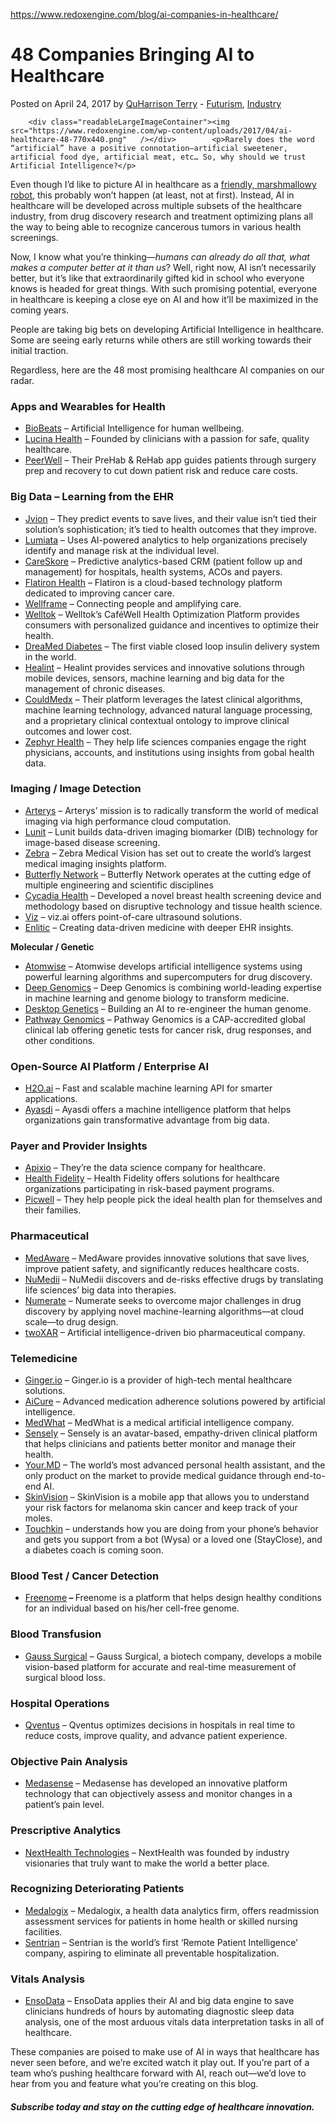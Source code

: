 <a href="https://www.redoxengine.com/blog/ai-companies-in-healthcare/">https://www.redoxengine.com/blog/ai-companies-in-healthcare/</a><div id="articleHeader"><h1>48 Companies Bringing AI to Healthcare</h1></div>
        
<p>
	Posted on April 24, 2017 by <a href="https://www.redoxengine.com/blog/author/q/" title="Posts by QuHarrison Terry" target="_blank">QuHarrison Terry</a>  - <a href="https://www.redoxengine.com/blog/category/industry/futurism/" target="_blank">Futurism</a>, <a href="https://www.redoxengine.com/blog/category/industry/" target="_blank">Industry</a></p>	    </header> 
    
    
        <div class="readableLargeImageContainer"><img src="https://www.redoxengine.com/wp-content/uploads/2017/04/ai-healthcare-48-770x440.png"   /></div>        <p>Rarely does the word “artificial” have a positive connotation—artificial sweetener, artificial food dye, artificial meat, etc… So, why should we trust Artificial Intelligence?</p>
<p>Even though I’d like to picture AI in healthcare as a <a href="https://www.youtube.com/watch?v=FmaJPV1okPo&feature=youtu.be" target="_blank">friendly, marshmallowy robot</a>, this probably won’t happen (at least, not at first). Instead, AI in healthcare will be developed across multiple subsets of the healthcare industry, from drug discovery research and treatment optimizing plans all the way to being able to recognize cancerous tumors in various health screenings. </p>
<p>Now, I know what you’re thinking—<em>humans can already do all that, what makes a computer better at it than us</em>? Well, right now, AI isn’t necessarily better, but it’s like that extraordinarily gifted kid in school who everyone knows is headed for great things. With such promising potential, everyone in healthcare is keeping a close eye on AI and how it’ll be maximized in the coming years.</p>
<p>People are taking big bets on developing Artificial Intelligence in healthcare. Some are seeing early returns while others are still working towards their initial traction. </p>
<p>Regardless, here are the 48 most promising healthcare AI companies on our radar.</p>
<h3><strong>Apps and Wearables for Health</strong></h3>
<ul>
<li><a href="http://biobeats.com" target="_blank">BioBeats</a> – Artificial Intelligence for human wellbeing.</li>
<li><a href="http://lucinahealth.com/" target="_blank">Lucina Health</a> – Founded by clinicians with a passion for safe, quality healthcare.</li>
<li><a href="http://peerwell.co" target="_blank">PeerWell</a> – Their PreHab & ReHab app guides patients through surgery prep and recovery to cut down patient risk and reduce care costs.</li>
</ul>
<h3><strong>Big Data – Learning from the EHR</strong></h3>
<ul>
<li><a href="https://www.jvion.com/index.html" target="_blank">Jvion</a> – They predict events to save lives, and their value isn’t tied their solution’s sophistication; it’s tied to health outcomes that they improve.</li>
<li><a href="http://lumiata.com/" target="_blank">Lumiata</a> – Uses AI-powered analytics to help organizations precisely identify and manage risk at the individual level.</li>
<li><a href="https://www.careskore.com/" target="_blank">CareSkore</a> – Predictive analytics-based CRM (patient follow up and management) for hospitals, health systems, ACOs and payers.</li>
<li><a href="https://flatiron.com/" target="_blank">Flatiron Health</a> – Flatiron is a cloud-based technology platform dedicated to improving cancer care.</li>
<li><a href="https://www.wellframe.com/" target="_blank">Wellframe</a> – Connecting people and amplifying care.</li>
<li><a href="https://welltok.com/" target="_blank">Welltok</a> – Welltok’s CaféWell Health Optimization Platform provides consumers with personalized guidance and incentives to optimize their health.</li>
<li><a href="http://www.dreamed-diabetes.com/" target="_blank">DreaMed Diabetes</a> – The first viable closed loop insulin delivery system in the world.</li>
<li><a href="https://www.healint.com/" target="_blank">Healint</a> – Healint provides services and innovative solutions through mobile devices, sensors, machine learning and big data for the management of chronic diseases.</li>
<li><a href="http://www.cloudmedxhealth.com/" target="_blank">CouldMedx</a> – Their platform leverages the latest clinical algorithms, machine learning technology, advanced natural language processing, and a proprietary clinical contextual ontology to improve clinical outcomes and lower cost.</li>
<li><a href="https://zephyrhealth.com/" target="_blank">Zephyr Health</a> – They help life sciences companies engage the right physicians, accounts, and institutions using insights from gobal health data.</li>
</ul>
<h3><strong>Imaging / Image Detection</strong></h3>
<ul>
<li><a href="https://arterys.com/" target="_blank">Arterys</a> – Arterys’ mission is to radically transform the world of medical imaging via high performance cloud computation.</li>
<li><a href="http://lunit.io/" target="_blank">Lunit</a> – Lunit builds data-driven imaging biomarker (DIB) technology for image-based disease screening.</li>
<li><a href="https://www.zebra-med.com/" target="_blank">Zebra</a> – Zebra Medical Vision has set out to create the world’s largest medical imaging insights platform.</li>
<li><a href="https://www.butterflynetinc.com/" target="_blank">Butterfly Network</a> – Butterfly Network operates at the cutting edge of multiple engineering and scientific disciplines</li>
<li><a href="http://cyrcadiahealth.com/" target="_blank">Cycadia Health</a> – Developed a novel breast health screening device and methodology based on disruptive technology and tissue health science.</li>
<li><a href="https://www.viz.ai/" target="_blank">Viz</a> – viz.ai offers point-of-care ultrasound solutions.</li>
<li><a href="http://www.enlitic.com/" target="_blank">Enlitic</a> – Creating data-driven medicine with deeper EHR insights.</li>
</ul>
<p><strong>Molecular / Genetic</strong></p>
<ul>
<li><a href="http://www.atomwise.com/" target="_blank">Atomwise</a> – Atomwise develops artificial intelligence systems using powerful learning algorithms and supercomputers for drug discovery.</li>
<li><a href="https://www.deepgenomics.com/" target="_blank">Deep Genomics</a> – Deep Genomics is combining world-leading expertise in machine learning and genome biology to transform medicine.</li>
<li><a href="https://www.deskgen.com/landing/" target="_blank">Desktop Genetics</a> – Building an AI to re-engineer the human genome.</li>
<li><a href="https://www.pathway.com/" target="_blank">Pathway Genomics</a> – Pathway Genomics is a CAP-accredited global clinical lab offering genetic tests for cancer risk, drug responses, and other conditions.</li>
</ul>
<h3><strong>Open-Source AI Platform / Enterprise AI</strong></h3>
<ul>
<li><a href="https://www.h2o.ai/" target="_blank">H2O.ai</a> – Fast and scalable machine learning API for smarter applications.</li>
<li><a href="https://www.ayasdi.com/" target="_blank">Ayasdi</a> – Ayasdi offers a machine intelligence platform that helps organizations gain transformative advantage from big data.</li>
</ul>
<h3><strong>Payer and Provider Insights</strong></h3>
<ul>
<li><a href="https://www.apixio.com/" target="_blank">Apixio</a> – They’re the data science company for healthcare.</li>
<li><a href="http://healthfidelity.com/" target="_blank">Health Fidelity</a> – Health Fidelity offers solutions for healthcare organizations participating in risk-based payment programs.</li>
<li><a href="http://picwell.com/" target="_blank">Picwell</a> – They help people pick the ideal health plan for themselves and their families.</li>
</ul>
<h3><strong>Pharmaceutical</strong></h3>
<ul>
<li><a href="http://www.medaware.com/" target="_blank">MedAware</a> – MedAware provides innovative solutions that save lives, improve patient safety, and significantly reduces healthcare costs.</li>
<li><a href="http://numedii.com/" target="_blank">NuMedii</a> – NuMedii discovers and de-risks effective drugs by translating life sciences’ big data into therapies.</li>
<li><a href="http://www.numerate.com/" target="_blank">Numerate</a> – Numerate seeks to overcome major challenges in drug discovery by applying novel machine-learning algorithms—at cloud scale—to drug design.</li>
<li><a href="http://www.twoxar.com/" target="_blank">twoXAR</a> – Artificial intelligence-driven bio pharmaceutical company.</li>
</ul>
<h3><strong>Telemedicine</strong></h3>
<ul>
<li><a href="https://ginger.io/" target="_blank">Ginger.io</a> – Ginger.io is a provider of high-tech mental healthcare solutions.</li>
<li><a href="https://aicure.com/" target="_blank">AiCure</a> – Advanced medication adherence solutions powered by artificial intelligence.</li>
<li><a href="https://medwhat.com/" target="_blank">MedWhat</a> – MedWhat is a medical artificial intelligence company.</li>
<li><a href="http://www.sensely.com/" target="_blank">Sensely</a> – Sensely is an avatar-based, empathy-driven clinical platform that helps clinicians and patients better monitor and manage their health.</li>
<li><a href="http://www.your.md/" target="_blank">Your.MD</a> – The world’s most advanced personal health assistant, and the only product on the market to provide medical guidance through end-to-end AI.</li>
<li><a href="https://skinvision.com/" target="_blank">SkinVision</a> – SkinVision is a mobile app that allows you to understand your risk factors for melanoma skin cancer and keep track of your moles.</li>
<li><a href="http://www.touchkin.com/" target="_blank">Touchkin</a> – understands how you are doing from your phone’s behavior and gets you support from a bot (Wysa) or a loved one (StayClose), and a diabetes coach is coming soon.</li>
</ul>
<h3><strong>Blood Test / Cancer Detection</strong></h3>
<ul>
<li><a href="https://www.freenome.com/" target="_blank">Freenome</a><strong> – </strong>Freenome is a platform that helps design healthy conditions for an individual based on his/her cell-free genome.</li>
</ul>
<h3><strong>Blood Transfusion</strong></h3>
<ul>
<li><a href="http://www.gausssurgical.com/#ebl" target="_blank">Gauss Surgical</a> – Gauss Surgical, a biotech company, develops a mobile vision-based platform for accurate and real-time measurement of surgical blood loss.</li>
</ul>
<h3><strong>Hospital Operations</strong></h3>
<ul>
<li><a href="https://qventus.com/" target="_blank">Qventus</a> – Qventus optimizes decisions in hospitals in real time to reduce costs, improve quality, and advance patient experience.</li>
</ul>
<h3><strong>Objective Pain Analysis</strong></h3>
<ul>
<li><a href="http://www.medasense.com/" target="_blank">Medasense</a> – Medasense has developed an innovative platform technology that can objectively assess and monitor changes in a patient’s pain level.</li>
</ul>
<h3><strong>Prescriptive Analytics</strong></h3>
<ul>
<li><a href="http://nexthealthtechnologies.com/" target="_blank">NextHealth Technologies</a> – NextHealth was founded by industry visionaries that truly want to make the world a better place.</li>
</ul>
<h3><strong>Recognizing Deteriorating Patients</strong></h3>
<ul>
<li><a href="http://medalogix.com/" target="_blank">Medalogix</a> – Medalogix, a health data analytics firm, offers readmission assessment services for patients in home health or skilled nursing facilities.</li>
<li><a href="http://sentrian.com/" target="_blank">Sentrian</a> – Sentrian is the world’s first ‘Remote Patient Intelligence’ company, aspiring to eliminate all preventable hospitalization.</li>
</ul>
<h3><strong>Vitals Analysis</strong></h3>
<ul>
<li><a href="http://ensodata.io" target="_blank">EnsoData</a> – EnsoData applies their AI and big data engine to save clinicians hundreds of hours by automating diagnostic sleep data analysis, one of the most arduous vitals data interpretation tasks in all of healthcare.</li>
</ul>
<p>These companies are poised to make use of AI in ways that healthcare has never seen before, and we’re excited watch it play out. If you’re part of a team who’s pushing healthcare forward with AI, reach out—we’d love to hear from you and feature what you’re creating on this blog.</p>

<h5><strong>Subscribe today and stay on the cutting edge of healthcare innovation.</strong></h5>
    